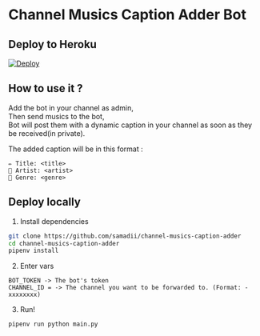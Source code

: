 # Channel Musics Caption Adder Bot



## Deploy to Heroku

[![Deploy](https://www.herokucdn.com/deploy/button.svg)](https://heroku.com/deploy?template=https://github.com/samadii/channel-musics-caption-adder)



## How to use it ?

Add the bot in your channel as admin,     
Then send musics to the bot,                 
Bot will post them with a dynamic caption in your channel as soon as they be received(in private).

The added caption will be in this format :

```
✏️ Title: <title>
👤 Artist: <artist>
🎼 Genre: <genre>
```


## Deploy locally
1. Install dependencies
```bash
git clone https://github.com/samadii/channel-musics-caption-adder
cd channel-musics-caption-adder
pipenv install
```
2. Enter vars

```
BOT_TOKEN -> The bot's token
CHANNEL_ID = -> The channel you want to be forwarded to. (Format: -xxxxxxxx)
```

3. Run!
```bash
pipenv run python main.py
```
